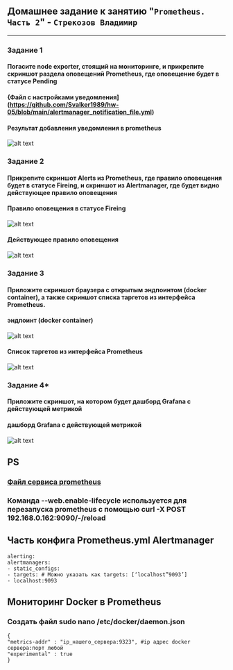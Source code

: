 ## Домашнее задание к занятию "`Prometheus. Часть 2`" - `Стрекозов Владимир`
---
### Задание 1 
#### Погасите node exporter, стоящий на мониторинге, и прикрепите скриншот раздела оповещений Prometheus, где оповещение будет в статусе Pending
#### {Файл с настройками уведомления](https://github.com/Svalker1989/hw-05/blob/main/alertmanager_notification_file.yml)
####   Результат добавления уведомления в prometheus
![alt text](https://github.com/Svalker1989/hw-05/blob/main/Z1.PNG)
### Задание 2
#### Прикрепите скриншот Alerts из Prometheus, где правило оповещения будет в статусе Fireing, и скриншот из Alertmanager, где будет видно действующее правило оповещения
#### Правило оповещения в статусе Fireing
![alt text](https://github.com/Svalker1989/hw-05/blob/main/Z1.PNG)
#### Действующее правило оповещения
![alt text](https://github.com/Svalker1989/hw-05/blob/main/Z2_2.PNG)
### Задание 3
#### Приложите скриншот браузера с открытым эндпоинтом (docker container), а также скриншот списка таргетов из интерфейса Prometheus.
#### эндпоинт (docker container)
![alt text](https://github.com/Svalker1989/hw-05/blob/main/Z3_1.PNG)
#### Cписок таргетов из интерфейса Prometheus
![alt text](https://github.com/Svalker1989/hw-05/blob/main/Z3_2.PNG)
### Задание 4*
#### Приложите скриншот, на котором будет дашборд Grafana с действующей метрикой
#### дашборд Grafana с действующей метрикой
![alt text](https://github.com/Svalker1989/hw-05/blob/main/Z4.PNG)

## PS
### [Файл сервиса prometheus](https://github.com/Svalker1989/hw-05/blob/main/prometheus.service)
### Команда --web.enable-lifecycle используется для перезапуска prometheus с помощью curl -X POST 192.168.0.162:9090/-/reload
## Часть конфига Prometheus.yml Alertmanager
```
alerting:
alertmanagers:
- static_configs:
- targets: # Можно указать как targets: [‘localhost”9093’]
- localhost:9093
```
## Мониторинг Docker в Prometheus
### Создать файл sudo nano /etc/docker/daemon.json
```
{
"metrics-addr" : "ip_нашего_сервера:9323", #ip адрес docker сервера:порт любой
"experimental" : true
}
```

